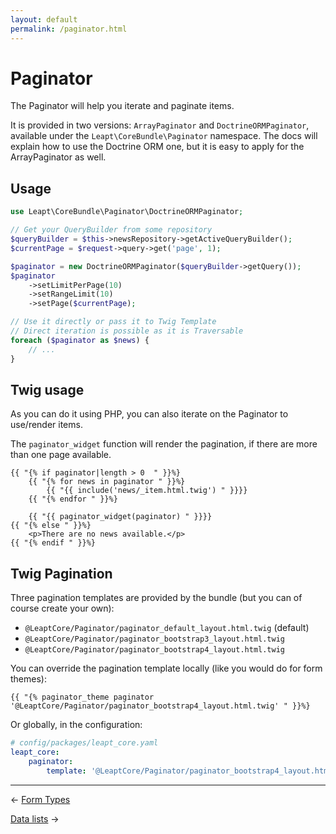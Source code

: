 ```yaml
---
layout: default
permalink: /paginator.html
---
```


# Paginator

The Paginator will help you iterate and paginate items.

It is provided in two versions: `ArrayPaginator` and `DoctrineORMPaginator`,
available under the `Leapt\CoreBundle\Paginator` namespace. The docs will explain how to use
the Doctrine ORM one, but it is easy to apply for the ArrayPaginator as well.

## Usage

```php
use Leapt\CoreBundle\Paginator\DoctrineORMPaginator;

// Get your QueryBuilder from some repository
$queryBuilder = $this->newsRepository->getActiveQueryBuilder();
$currentPage = $request->query->get('page', 1);

$paginator = new DoctrineORMPaginator($queryBuilder->getQuery());
$paginator
    ->setLimitPerPage(10)
    ->setRangeLimit(10)
    ->setPage($currentPage);

// Use it directly or pass it to Twig Template
// Direct iteration is possible as it is Traversable
foreach ($paginator as $news) {
    // ...
}
```

## Twig usage

As you can do it using PHP, you can also iterate on the Paginator to use/render items.

The `paginator_widget` function will render the pagination, if there are more than one page available.

```twig
{{ "{% if paginator|length > 0  " }}%}
    {{ "{% for news in paginator " }}%}
        {{ "{{ include('news/_item.html.twig') " }}}}
    {{ "{% endfor " }}%}
    
    {{ "{{ paginator_widget(paginator) " }}}}
{{ "{% else " }}%}
    <p>There are no news available.</p>
{{ "{% endif " }}%}
```

## Twig Pagination

Three pagination templates are provided by the bundle (but you can of course create your own):

- `@LeaptCore/Paginator/paginator_default_layout.html.twig` (default)
- `@LeaptCore/Paginator/paginator_bootstrap3_layout.html.twig`
- `@LeaptCore/Paginator/paginator_bootstrap4_layout.html.twig`

You can override the pagination template locally (like you would do for form themes):

```twig
{{ "{% paginator_theme paginator '@LeaptCore/Paginator/paginator_bootstrap4_layout.html.twig' " }}%}
```

Or globally, in the configuration:

```yaml
# config/packages/leapt_core.yaml
leapt_core:
    paginator:
        template: '@LeaptCore/Paginator/paginator_bootstrap4_layout.html.twig'
```

----------

&larr; [Form Types](/form_types.html)

[Data lists](/data_lists.html) &rarr;
